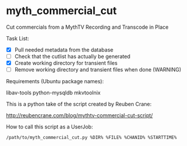 myth_commercial_cut
===================

Cut commercials from a MythTV Recording and Transcode in Place

Task List:

- [x] Pull needed metadata from the database
- [ ] Check that the cutlist has actually be generated
- [x] Create working directory for transient files
- [ ] Remove working directory and transient files when done (WARNING)

Requirements (Ubuntu package names):

libav-tools
python-mysqldb
mkvtoolnix

This is a python take of the script created by Reuben Crane:

http://reubencrane.com/blog/mythtv-commercial-cut-script/

How to call this script as a UserJob:

```
/path/to/myth_commercial_cut.py %DIR% %FILE% %CHANID% %STARTTIME%
```
